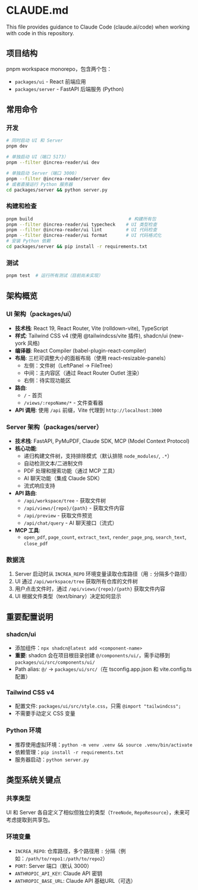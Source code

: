 # CLAUDE.md

This file provides guidance to Claude Code (claude.ai/code) when working with code in this repository.

## 项目结构

pnpm workspace monorepo，包含两个包：
- `packages/ui` - React 前端应用
- `packages/server` - FastAPI 后端服务 (Python)

## 常用命令

### 开发
```bash
# 同时启动 UI 和 Server
pnpm dev

# 单独启动 UI（端口 5173）
pnpm --filter @increa-reader/ui dev

# 单独启动 Server（端口 3000）
pnpm --filter @increa-reader/server dev
# 或者直接运行 Python 服务器
cd packages/server && python server.py
```

### 构建和检查
```bash
pnpm build                                    # 构建所有包
pnpm --filter @increa-reader/ui typecheck    # UI 类型检查
pnpm --filter @increa-reader/ui lint         # UI 代码检查
pnpm --filter @increa-reader/ui format       # UI 代码格式化
# 安装 Python 依赖
cd packages/server && pip install -r requirements.txt
```

### 测试
```bash
pnpm test  # 运行所有测试（目前尚未实现）
```

## 架构概览

### UI 架构（packages/ui）
- **技术栈**: React 19, React Router, Vite (rolldown-vite), TypeScript
- **样式**: Tailwind CSS v4 (使用 @tailwindcss/vite 插件), shadcn/ui (new-york 风格)
- **编译器**: React Compiler (babel-plugin-react-compiler)
- **布局**: 三栏可调整大小的面板布局（使用 react-resizable-panels）
  - 左侧：文件树（LeftPanel → FileTree）
  - 中间：主内容区（通过 React Router Outlet 渲染）
  - 右侧：待实现功能区
- **路由**:
  - `/` - 首页
  - `/views/:repoName/*` - 文件查看器
- **API 调用**: 使用 `/api` 前缀，Vite 代理到 `http://localhost:3000`

### Server 架构（packages/server）
- **技术栈**: FastAPI, PyMuPDF, Claude SDK, MCP (Model Context Protocol)
- **核心功能**:
  - 递归构建文件树，支持排除模式（默认排除 `node_modules/`, `.*`）
  - 自动检测文本/二进制文件
  - PDF 处理和搜索功能（通过 MCP 工具）
  - AI 聊天功能（集成 Claude SDK）
  - 流式响应支持
- **API 路由**:
  - `/api/workspace/tree` - 获取文件树
  - `/api/views/{repo}/{path}` - 获取文件内容
  - `/api/preview` - 获取文件预览
  - `/api/chat/query` - AI 聊天接口（流式）
- **MCP 工具**:
  - `open_pdf`, `page_count`, `extract_text`, `render_page_png`, `search_text`, `close_pdf`

### 数据流
1. Server 启动时从 `INCREA_REPO` 环境变量读取仓库路径（用 `:` 分隔多个路径）
2. UI 通过 `/api/workspace/tree` 获取所有仓库的文件树
3. 用户点击文件时，通过 `/api/views/{repo}/{path}` 获取文件内容
4. UI 根据文件类型（text/binary）决定如何显示

## 重要配置说明

### shadcn/ui
- 添加组件：`npx shadcn@latest add <component-name>`
- **重要**: shadcn 会在项目根目录创建 `@/components/ui/`，需手动移到 `packages/ui/src/components/ui/`
- Path alias: `@/` → `packages/ui/src/`（在 tsconfig.app.json 和 vite.config.ts 配置）

### Tailwind CSS v4
- 配置文件: `packages/ui/src/style.css`，只需 `@import "tailwindcss";`
- 不需要手动定义 CSS 变量

### Python 环境
- 推荐使用虚拟环境：`python -m venv .venv && source .venv/bin/activate`
- 依赖管理：`pip install -r requirements.txt`
- 服务器启动：`python server.py`

## 类型系统关键点

### 共享类型
UI 和 Server 各自定义了相似但独立的类型（`TreeNode`, `RepoResource`），未来可考虑提取到共享包。

### 环境变量
- `INCREA_REPO`: 仓库路径，多个路径用 `:` 分隔（例如：`/path/to/repo1:/path/to/repo2`）
- `PORT`: Server 端口（默认 3000）
- `ANTHROPIC_API_KEY`: Claude API 密钥
- `ANTHROPIC_BASE_URL`: Claude API 基础URL（可选）

